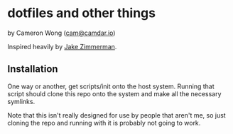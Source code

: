 # dotfiles and other things

by Cameron Wong (cam@camdar.io)

Inspired heavily by [Jake Zimmerman](https://github.com/jez/dotfiles).

## Installation

One way or another, get scripts/init onto the host system. Running that script
should clone this repo onto the system and make all the necessary symlinks.

Note that this isn't really designed for use by people that aren't me, so just
cloning the repo and running with it is probably not going to work.
